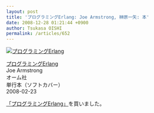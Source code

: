 ```yaml
---
layout: post
title: 'プログラミングErlang: Joe Armstrong, 榊原一矢: 本'
date: 2008-12-28 01:21:44 +0900
author: Tsukasa OISHI
permalink: /articles/652
---
```



 [![プログラミングErlang](https://images-na.ssl-images-amazon.com/images/I/51bZh24YhqL._SL160_.jpg "プログラミングErlang")](http://www.amazon.co.jp/%E3%83%97%E3%83%AD%E3%82%B0%E3%83%A9%E3%83%9F%E3%83%B3%E3%82%B0Erlang-Joe-Armstrong/dp/4274067149%3FSubscriptionId%3DAKIAIKJECTBTL3JTYTKA%26tag%3Dkaeruspoon-22%26linkCode%3Dxm2%26camp%3D2025%26creative%3D165953%26creativeASIN%3D4274067149)  

 [プログラミングErlang](http://www.amazon.co.jp/%E3%83%97%E3%83%AD%E3%82%B0%E3%83%A9%E3%83%9F%E3%83%B3%E3%82%B0Erlang-Joe-Armstrong/dp/4274067149%3FSubscriptionId%3DAKIAIKJECTBTL3JTYTKA%26tag%3Dkaeruspoon-22%26linkCode%3Dxm2%26camp%3D2025%26creative%3D165953%26creativeASIN%3D4274067149)  
Joe Armstrong  
オーム社  
単行本（ソフトカバー）  
2008-02-23  

 [「プログラミングErlang」](http://www.amazon.co.jp/%E3%83%97%E3%83%AD%E3%82%B0%E3%83%A9%E3%83%9F%E3%83%B3%E3%82%B0Erlang-Joe-Armstrong/dp/4274067149%3FSubscriptionId%3DAKIAIKJECTBTL3JTYTKA%26tag%3Dkaeruspoon-22%26linkCode%3Dxm2%26camp%3D2025%26creative%3D165953%26creativeASIN%3D4274067149)を買いました。  
